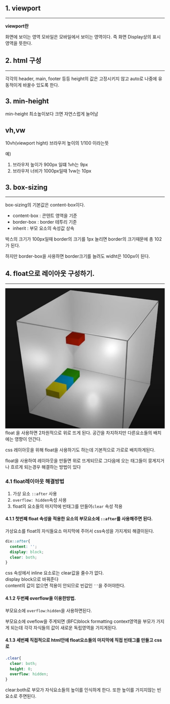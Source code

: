 ## 1. viewport
---
**viewport란**

화면에 보이는 영역
모바일은 모바일에서 보이는 영역이다.
즉 화면 Display상의 표시 영역을 뜻한다.

## 2. html 구성
---
각각의 header, main, footer 등등 height의 값은 고정시키지 않고 auto로 나중에 유동적이게 바꿀수 있도록 한다.

## 3. min-height

min-height 최소높이보다 크면 자연스럽게 늘어남

## vh,vw
10vh(viewport hight) 브라우저 높이의 1/100 이라는뜻

예) 
1. 브라우저 높이가 900px 일떄 1vh는 9px
2. 브라우저 너비가 1000px일때 1vw는 10px

## 3. box-sizing
---
box-sizing의 기본값은 content-box이다.

* content-box : 콘텐트 영역을 기준
* border-box : border 테투리 기준
* inherit : 부모 요소의 속성값 상속

박스의 크기가 100px일때 border의 크기를 1px 늘리면
border의 크기때문에 총 102가 된다.

하지만 border-box을 사용하면
border크기를 늘려도 widht은 100px이 된다.


## 4. float으로 레이아웃 구성하기.
---
![float](../Images/float1.jpg)
float 을 사용하면 2차원적으로 위로 뜨게 된다.
공간을 차지하지만 다른요소들의 배치에는 영향이 안간다.

css 레이아웃을 위해 float을 사용하기도 하는데
기본적으로 가로로 배치하게된다.

float을 사용하여 레이아웃을 만들면 위로 뜨게되므로 그다음에 오는 태그들이 뭉게지거나 흐르게 되는경우 해결하는 방법이 있다

### 4.1 float레이아웃 해결방법

1. 가상 요소 `::after` 사용
2. `overflow: hidden`속성 사용
3. float의 요소들의 마지막에 빈태그를 만들어`clear` 속성 적용

#### 4.1.1 **첫번째** float 속성을 적용한 요소의 부모요소에 `::after`를 사용해주면 된다.
가상요소를 float의 자식들요소 마지막에 주어서 
css속성을 가지게되 해결이된다.
```css
div::after{
  content: '';
  display: block;
  clear: both;
}
```
css 속성에서 inline 요소로는 clear값을 줄수가 없다.<br>
display block으로 바꿔준다<br>
content의 값이 없으면 적용이 안되므로 빈값인 `''`을 주어야한다.

#### 4.1.2 **두번째** overflow을 이용한방법.
부모요소에 `overflow:hidden`을 사용하면된다.

부모요소에 oveflow을 주게되면 (BFC)block formatting context영역을 부모가 가지게 되는데 각각 자식들의 값이 새로운 독립영역을 가지게된다.


#### 4.1.3 **세번째** 직접적으로 html안에 float요소들의 마지막에 직접 빈태그를 만들고 css로 
```css
.clear{
  clear: both;
  height: 0;
  overflow: hidden;
}
```
clear:both로 부모가 자식요소들의 높이를 인식하게 한다.
또한 높이를 가지지않는 빈요소로 주면된다.